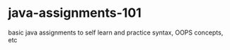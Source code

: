 # java-assignments-101
basic java assignments to self learn and practice syntax, OOPS concepts, etc
